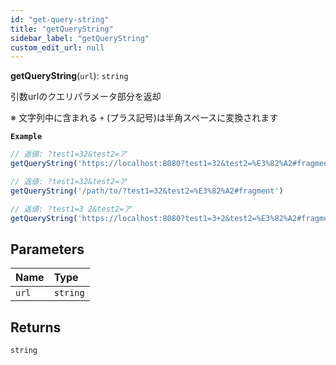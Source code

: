 ```yaml
---
id: "get-query-string"
title: "getQueryString"
sidebar_label: "getQueryString"
custom_edit_url: null
---
```


**getQueryString**(`url`): `string`

引数urlのクエリパラメータ部分を返却

※ 文字列中に含まれる `+` (プラス記号)は半角スペースに変換されます

**`Example`**

```ts
// 返値: ?test1=32&test2=ア
getQueryString('https://localhost:8080?test1=32&test2=%E3%82%A2#fragment')

// 返値: ?test1=32&test2=ア
getQueryString('/path/to/?test1=32&test2=%E3%82%A2#fragment')

// 返値: ?test1=3 2&test2=ア
getQueryString('https://localhost:8080?test1=3+2&test2=%E3%82%A2#fragment')
```

## Parameters

| Name | Type |
| :------ | :------ |
| `url` | `string` |

## Returns

`string`
